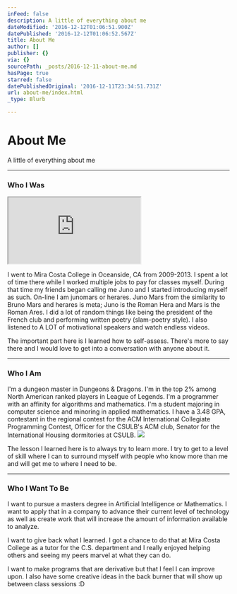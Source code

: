 ```yaml
---
inFeed: false
description: A little of everything about me
dateModified: '2016-12-12T01:06:51.900Z'
datePublished: '2016-12-12T01:06:52.567Z'
title: About Me
author: []
publisher: {}
via: {}
sourcePath: _posts/2016-12-11-about-me.md
hasPage: true
starred: false
datePublishedOriginal: '2016-12-11T23:34:51.731Z'
url: about-me/index.html
_type: Blurb

---
```

# About Me

A little of everything about me

---

### Who I Was

<iframe src="https://the-grid.github.io/ed-location/?latitude=33.1959&amp;longitude=-117.3795&amp;zoom=10&amp;address=Oceanside%2C%20California%2C%20United%20States" style=""></iframe>

I went to Mira Costa College in Oceanside, CA from 2009-2013\. I spent a lot of time there while I worked multiple jobs to pay for classes myself. During that time my friends began calling me Juno and I started introducing myself as such. On-line I am junomars or herares. Juno Mars from the similarity to Bruno Mars and herares is meta; Juno is the Roman Hera and Mars is the Roman Ares. I did a lot of random things like being the president of the French club and performing written poetry (slam-poetry style). I also listened to A LOT of motivational speakers and watch endless videos. 

The important part here is I learned how to self-assess. There's more to say there and I would love to get into a conversation with anyone about it.

---

### Who I Am

I'm a dungeon master in Dungeons & Dragons. I'm in the top 2% among North American ranked players in League of Legends. I'm a programmer with an affinity for algorithms and mathematics. I'm a student majoring in computer science and minoring in applied mathematics. I have a 3.48 GPA, contestant in the regional contest for the ACM International Collegiate Programming Contest, Officer for the CSULB's ACM club, Senator for the International Housing dormitories at CSULB.
![](https://the-grid-user-content.s3-us-west-2.amazonaws.com/cc9c8dbd-b2f2-4f5d-8d1c-39141c1cb1be.jpg)

The lesson I learned here is to always try to learn more. I try to get to a level of skill where I can to surround myself with people who know more than me and will get me to where I need to be. 

---

### Who I Want To Be

I want to pursue a masters degree in Artificial Intelligence or Mathematics. I want to apply that in a company to advance their current level of technology as well as create work that will increase the amount of information available to analyze.

I want to give back what I learned. I got a chance to do that at Mira Costa College as a tutor for the C.S. department and I really enjoyed helping others and seeing my peers marvel at what they can do. 

I want to make programs that are derivative but that I feel I can improve upon. I also have some creative ideas in the back burner that will show up between class sessions :D